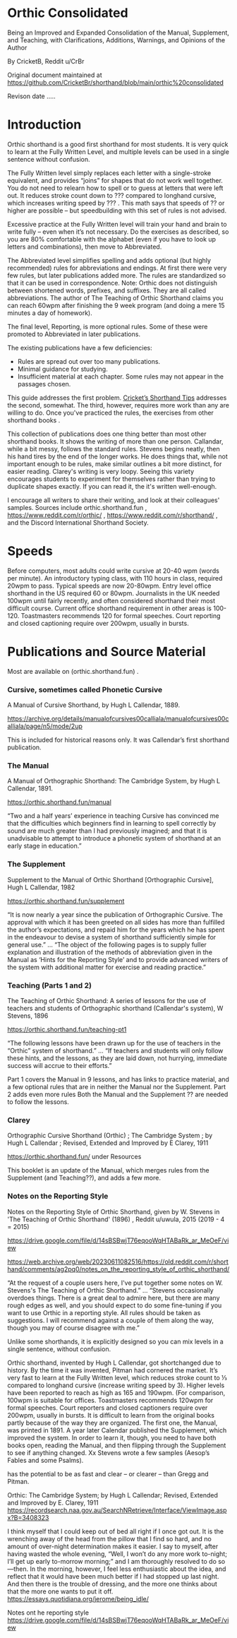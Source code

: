 # Orthic Consolidated

Being an Improved and Expanded Consolidation of the Manual, Supplement, and Teaching, 
with Clarifications, Additions, Warnings, and Opinions of the Author

By CricketB, Reddit u/CrBr

Original document maintained at 
https://github.com/CricketBr/shorthand/blob/main/orthic%20consolidated

Revison date .....

# Introduction

Orthic shorthand is a good first shorthand for most students. It is very quick to learn at the Fully Written Level, and multiple levels can be used in a single sentence without confusion.

The Fully Written level simply replaces each letter with a single-stroke equivalent, and provides “joins” for shapes that do not work well together. You do not need to relearn how to spell or to guess at letters that were left out. It reduces stroke count down to ??? compared to longhand cursive, which increases writing speed by ??? . This math says that speeds of ?? or higher are possible – but speedbuilding with this set of rules is not advised.

Excessive practice at the Fully Written level will train your hand and brain to write fully – even when it’s not necessary. Do the exercises as described, so you are 80% comfortable with the alphabet (even if you have to look up letters and combinations), then move to Abbreviated.

The Abbreviated level simplifies spelling and adds optional (but highly recommended) rules for abbreviations and endings. At first there were very few rules, but later publications added more. The rules are standardized so that it can be used in correspondence. Note: Orthic does not distinguish between shortened words, prefixes, and suffixes. They are all called abbreviations. The author of The Teaching of Orthic Shorthand claims you can reach 60wpm after finishing the 9 week program (and doing a mere 15 minutes a day of homework).

The final level, Reporting, is more optional rules. Some of these were promoted to Abbreviated in later publications.

The existing publications have a few deficiencies:
- Rules are spread out over too many publications.
- Minimal guidance for studying.
- Insufficient material at each chapter. Some rules may not appear in the passages chosen.

This guide addresses the first problem. [Cricket’s Shorthand Tips](https://docs.google.com/document/d/1zUC87XQtrLZB-0UZuWFSu_Sjv29id98xBRUQH7nsmrw/edit?usp=sharing) addresses the second, somewhat. The third, however, requires more work than any are willing to do. Once you've practiced the rules, the exercises from other shorthand books .

This collection of publications does one thing better than most other shorthand books. It shows the writing of more than one person. Callandar, while a bit messy, follows the standard rules. Stevens begins neatly, then his hand tires by the end of the longer works. He does things that, while not important enough to be rules, make similar outlines a bit more distinct, for easier reading. Clarey's writing is very loopy. Seeing this variety encourages students to experiment for themselves rather than trying to duplicate shapes exactly. If you can read it, the it's written well-enough.

I encourage all writers to share their writing, and look at their colleagues' samples. Sources include orthic.shorthand.fun , https://www.reddit.com/r/orthic/ , https://www.reddit.com/r/shorthand/ , and the Discord International Shorthand Society.

# Speeds

Before computers, most adults could write cursive at 20-40 wpm (words per minute). An introductory typing class, with 110 hours in class, required 20wpm to pass. Typical speeds are now 20-80wpm. Entry level office shorthand in the US required 60 or 80wpm. Journalists in the UK needed 100wpm until fairly recently, and often considered shorthand their most difficult course. Current office shorthand requirement in other areas is 100-120. Toastmasters recommends 120 for formal speeches. Court reporting and closed captioning require over 200wpm, usually in bursts.

# Publications and Source Material

Most are available on (orthic.shorthand.fun) .

### Cursive, sometimes called Phonetic Cursive

A Manual of Cursive Shorthand, by Hugh L Callendar, 1889.

https://archive.org/details/manualofcursives00calliala/manualofcursives00calliala/page/n5/mode/2up

This is included for historical reasons only. It was Callendar’s first shorthand publication.

### The Manual

A Manual of Orthographic Shorthand: The Cambridge System, by Hugh L Callendar, 1891.

https://orthic.shorthand.fun/manual

“Two and a half years’ experience in teaching Cursive has convinced me that the difficulties which beginners find in learning to spell correctly by sound are much greater than I had previously imagined; and that it is unadvisable to attempt to introduce a phonetic system of shorthand at an early stage in education.”

### The Supplement

Supplement to the Manual of Orthic Shorthand [Orthographic Cursive], Hugh L Callendar, 1982

https://orthic.shorthand.fun/supplement

“It is now nearly a year since the publication of Orthographic Cursive. The approval with which it has been greeted on all sides has more than fulfilled the author’s expectations, and repaid him for the years which he has spent in the endeavour to devise a system of shorthand sufficiently simple for general use.”
…
“The object of the following pages is to supply fuller explanation and illustration of the methods of abbreviation given in the Manual as ‘Hints for the Reporting Style’ and to provide advanced writers of the system with additional matter for exercise and reading practice.”

### Teaching (Parts 1 and 2)

The Teaching of Orthic Shorthand: A series of lessons for the use of teachers and students of Orthographic shorthand (Callendar's system), W Stevens, 1896

https://orthic.shorthand.fun/teaching-pt1

“The following lessons have been drawn up for the use of teachers in the “Orthic” system of shorthand.”
…
“If teachers and students will only follow these hints, and the lessons, as they are laid down, not hurrying, immediate success will accrue to their efforts.”

Part 1 covers the Manual in 9 lessons, and has links to practice material, and a few optional rules that are in neither the Manual nor the Supplement. Part 2 adds even more rules
Both the Manual and the Supplement ?? are needed to follow the lessons.

### Clarey

Orthographic Cursive Shorthand (Orthic) ; The Cambridge System ; by Hugh L Callendar ; Revised, Extended and Improved by E Clarey, 1911

https://orthic.shorthand.fun/  under Resources

This booklet is an update of the Manual, which merges rules from the Supplement (and Teaching??), and adds a few more.

### Notes on the Reporting Style

Notes on the Reporting Style of Orthic Shorthand, given by W. Stevens in 'The Teaching of Orthic Shorthand' (1896) , Reddit u/uwula, 2015 (2019 - 4 = 2015)

https://drive.google.com/file/d/14sBSBwjT76eqooWqHTABaRk_ar_MeOeF/view

https://web.archive.org/web/20230611082516/https://old.reddit.com/r/shorthand/comments/ag2pq0/notes_on_the_reporting_style_of_orthic_shorthand/

“At the request of a couple users here, I've put together some notes on W. Stevens's The Teaching of Orthic Shorthand.”
…
“Stevens occasionally overdoes things. There is a great deal to admire here, but there are many rough edges as well, and you should expect to do some fine-tuning if you want to use Orthic in a reporting style. All rules should be taken as suggestions. I will recommend against a couple of them along the way, though you may of course disagree with me.”













Unlike some shorthands, it is explicitly designed so you can mix levels in a single sentence, without confusion.


Orthic shorthand, invented by Hugh L Callendar, got shortchanged due to history. By the time it was invented, Pitman had cornered the market.
It’s very fast to learn at the Fully Written level, which reduces stroke count to ⅓  compared to longhand cursive (increase writing speed by 3). Higher levels have been reported to reach as high as 165 and 190wpm. (For comparison, 100wpm is suitable for offices. Toastmasters recommends 120wpm for formal speeches. Court reporters and closed captioners require over 200wpm, usually in bursts.
It is difficult to learn from the original books partly because of the way they are organized. The first one, the Manual, was printed in 1891. A year later Calendar published the Supplement, which improved the system. In order to learn it, though, you need to have both books open, reading the Manual, and then flipping through the Supplement to see if anything changed. Xx Stevens wrote a few samples (Aesop’s Fables and some Psalms). 




 has the potential to be as fast and clear – or clearer – than Gregg and Pitman. 

Orthic: The Cambridge System; by Hugh L Callendar; Revised, Extended and Improved by E. Clarey, 1911
https://recordsearch.naa.gov.au/SearchNRetrieve/Interface/ViewImage.aspx?B=3408323

I think myself that I could keep out of bed all right if I once got out. It is the wrenching away of the head from the pillow that I find so hard, and no amount of over-night determination makes it easier. I say to myself, after having wasted the whole evening, “Well, I won’t do any more work to-night; I’ll get up early to-morrow morning;” and I am thoroughly resolved to do so—then. In the morning, however, I feel less enthusiastic about the idea, and reflect that it would have been much better if I had stopped up last night. And then there is the trouble of dressing, and the more one thinks about that the more one wants to put it off.
https://essays.quotidiana.org/jerome/being_idle/

Notes ont he reporting style
https://drive.google.com/file/d/14sBSBwjT76eqooWqHTABaRk_ar_MeOeF/view
